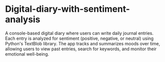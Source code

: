 # Digital-diary-with-sentiment-analysis
A console-based digital diary where users can write daily journal entries. Each entry is analyzed for sentiment (positive, negative, or neutral) using Python's TextBlob library. The app tracks and summarizes moods over time, allowing users to view past entries, search for keywords, and monitor their emotional well-being.
